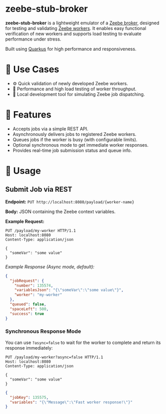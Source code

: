 # zeebe-stub-broker

**zeebe-stub-broker** is a lightweight emulator of a [Zeebe broker](https://docs.camunda.io/docs/components/zeebe/zeebe-overview/),
designed for testing and validating [Zeebe workers](https://docs.camunda.io/docs/components/concepts/job-workers/). 
It enables easy functional verification of new workers and supports load testing to evaluate performance under stress.

Built using [Quarkus](https://quarkus.io/performance/) for high performance and responsiveness.

# 🧪 Use Cases
* ⚙️ Quick validation of newly developed Zeebe workers.
* 🔄 Performance and high load testing of worker throughput.
* 🧰 Local development tool for simulating Zeebe job dispatching.

# 🔧 Features
* Accepts jobs via a simple REST API.
* Asynchronously delivers jobs to registered Zeebe workers.
* Queues jobs if the worker is busy (with configurable limits).
* Optional synchronous mode to get immediate worker responses.
* Provides real-time job submission status and queue info.

# 🚀 Usage
## Submit Job via REST
**Endpoint:**
`PUT http://localhost:8080/payload/{worker-name}`

**Body:**
JSON containing the Zeebe context variables.

**Example Request:**
```http
PUT /payload/my-worker HTTP/1.1
Host: localhost:8080
Content-Type: application/json

{
  "someVar": "some value"
}
```

*Example Response (Async mode, default):*
```json
{
  "jobRequest": {
    "number": 135574,
    "variablesJson": "{\"someVar\":\"some value\"}",
    "worker": "my-worker"
  },
  "queued": false,
  "spaceLeft": 500,
  "success": true
}
```

### Synchronous Response Mode
You can use `?async=false` to wait for the worker to complete and return its response immediately:
```http
PUT /payload/my-worker?async=false HTTP/1.1
Host: localhost:8080
Content-Type: application/json

{
  "someVar": "some value"
}
```

```json
{
  "jobKey": 135575,
  "variables": "{\"Message\":\"Fast worker response!\"}"
}
```

